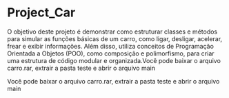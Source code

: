 # Project_Car
 O objetivo deste projeto é demonstrar como estruturar classes e métodos para simular as funções básicas de um carro, como ligar, desligar, acelerar, frear e exibir informações. Além disso, utiliza conceitos de Programação Orientada a Objetos (POO), como composição e polimorfismo, para criar uma estrutura de código modular e organizada.Você pode baixar o arquivo carro.rar, extrair a pasta teste e abrir o arquivo main

 Você pode baixar o arquivo carro.rar, extrair a pasta teste e abrir o arquivo main
